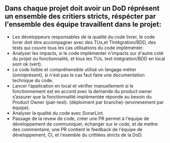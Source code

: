 ## Dans chaque projet doit avoir un DoD réprésent un ensemble des critiers stricts, réspécter par l'ensemble des équipe travaillent dans le projet:

- Les développeurs responsables de la qualité du code livrer, le code livrer doit étre accompagner avec des TUs,et TIntégration/BDD, des tests qui couvre tous les cas utilisations du code impléménter.
- Analyser les impacts, si le code implémenter n'impacts sur d'autre coté du projet ou fonctionnalité, et tous les TUs, test intégration/BDD en local sont ok (vert).
- Le code lisible et compréhensible utilisé un langage métier (omniprésent), si n'est pas le cas faut faire une documentation technique du code.
- Lancer l’application en local et vérifier manuellement si le fonctionnement est en accord avec la demande du product owner
	s’assurer que la fonctionnalité implémentée réponde au besoin du Product Owner (pair-test). (déploiment par branche)-(envirenement par équipe).
- Analyser la qualité du code avec SonarLint.
- Passage de la revew de code, créer une PR permet à l'équipe de développement de communiquer, échanger sur le code, et de mettre des commentaire, une PR contient le feedback de l'équipe de développement, CI, et l'esemble du crittiées stricts de la DoD.
